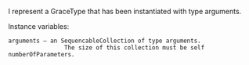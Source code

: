 I represent a GraceType that has been instantiated with type arguments.

Instance variables: 

	arguments – an SequencableCollection of type arguments.  
					The size of this collection must be self numberOfParameters. 